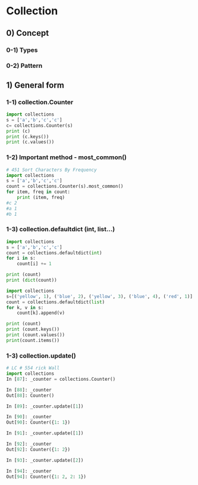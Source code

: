 # Collection 

## 0) Concept  

### 0-1) Types

### 0-2) Pattern

## 1) General form

### 1-1) collection.Counter
```python
import collections
s = ['a','b','c','c']
c= collections.Counter(s)
print (c)
print (c.keys())
print (c.values())
```

### 1-2) Important method - most_common()
```python
# 451 Sort Characters By Frequency
import collections
s = ['a','b','c','c']
count = collections.Counter(s).most_common()
for item, freq in count:
    print (item, freq)   
#c 2
#a 1
#b 1
```

### 1-3) collection.defaultdict (int, list...)
```python
import collections
s = ['a','b','c','c']
count = collections.defaultdict(int)
for i in s:
    count[i] += 1 

print (count)
print (dict(count))
```

```python
import collections
s=[('yellow', 1), ('blue', 2), ('yellow', 3), ('blue', 4), ('red', 1)]
count = collections.defaultdict(list)
for k, v in s:
    count[k].append(v)

print (count)
print (count.keys())
print (count.values())
print(count.items())
```  

### 1-3) collection.update()
```python
# LC # 554 rick Wall
import collections
In [87]: _counter = collections.Counter()

In [88]: _counter
Out[88]: Counter()

In [89]: _counter.update([1])

In [90]: _counter
Out[90]: Counter({1: 1})

In [91]: _counter.update([1])

In [92]: _counter
Out[92]: Counter({1: 2})

In [93]: _counter.update([2])

In [94]: _counter
Out[94]: Counter({1: 2, 2: 1})
```